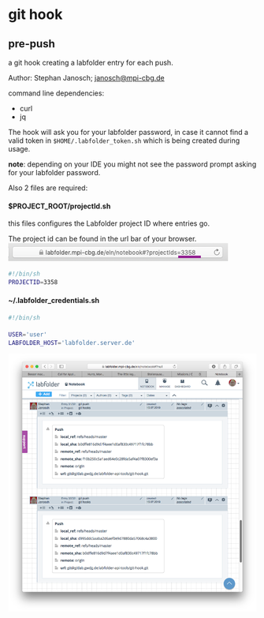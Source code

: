 # git hook

## pre-push
a git hook creating a labfolder entry for each push.

Author: Stephan Janosch; janosch@mpi-cbg.de

command line dependencies: 
* curl
* jq

The hook will ask you for your labfolder password, in case it cannot find a valid token in `$HOME/.labfolder_token.sh` 
 which is being created during usage.

**note**: depending on your IDE you might not see the password prompt asking for your labfolder password.

Also 2 files are required:

#### $PROJECT_ROOT/projectId.sh
this files configures the Labfolder project ID where entries go.

The project id can be found in the url bar of your browser.
![](doc/images/labfolder_project_id.png)

```bash
#!/bin/sh
PROJECTID=3358
```

#### ~/.labfolder_credentials.sh


```bash 
#!/bin/sh

USER='user'
LABFOLDER_HOST='labfolder.server.de'
```

![](doc/images/git_push_entries.png)

